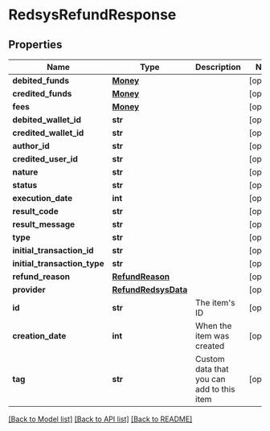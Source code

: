 # RedsysRefundResponse

## Properties
Name | Type | Description | Notes
------------ | ------------- | ------------- | -------------
**debited_funds** | [**Money**](Money.md) |  | [optional] 
**credited_funds** | [**Money**](Money.md) |  | [optional] 
**fees** | [**Money**](Money.md) |  | [optional] 
**debited_wallet_id** | **str** |  | [optional] 
**credited_wallet_id** | **str** |  | [optional] 
**author_id** | **str** |  | [optional] 
**credited_user_id** | **str** |  | [optional] 
**nature** | **str** |  | [optional] 
**status** | **str** |  | [optional] 
**execution_date** | **int** |  | [optional] 
**result_code** | **str** |  | [optional] 
**result_message** | **str** |  | [optional] 
**type** | **str** |  | [optional] 
**initial_transaction_id** | **str** |  | [optional] 
**initial_transaction_type** | **str** |  | [optional] 
**refund_reason** | [**RefundReason**](RefundReason.md) |  | [optional] 
**provider** | [**RefundRedsysData**](RefundRedsysData.md) |  | [optional] 
**id** | **str** | The item&#39;s ID | [optional] 
**creation_date** | **int** | When the item was created | [optional] 
**tag** | **str** | Custom data that you can add to this item | [optional] 

[[Back to Model list]](../README.md#documentation-for-models) [[Back to API list]](../README.md#documentation-for-api-endpoints) [[Back to README]](../README.md)


